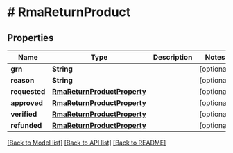 # # RmaReturnProduct


## Properties 


Name | Type | Description | Notes
------------ | ------------- | ------------- | -------------
**grn**| **String** |   | [optional]
**reason**| **String** |   | [optional]
**requested**| [**RmaReturnProductProperty**](RmaReturnProductProperty.md) |   | [optional]
**approved**| [**RmaReturnProductProperty**](RmaReturnProductProperty.md) |   | [optional]
**verified**| [**RmaReturnProductProperty**](RmaReturnProductProperty.md) |   | [optional]
**refunded**| [**RmaReturnProductProperty**](RmaReturnProductProperty.md) |   | [optional]


[[Back to Model list]](../../README.md#models) [[Back to API list]](../../README.md#endpoints) [[Back to README]](../../README.md)

